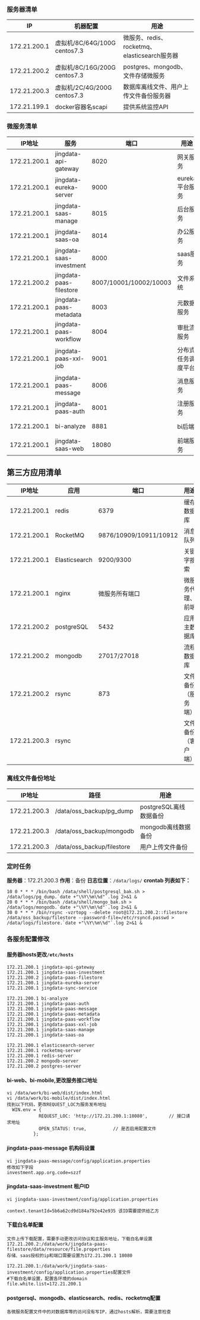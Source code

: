 ### 服务器清单

| IP           | 机器配置                     | 用途                                         |
| ------------ | ---------------------------- | -------------------------------------------- |
| 172.21.200.1 | 虚拟机/8C/64G/100G centos7.3 | 微服务、redis、rocketmq、elasticsearch服务器 |
| 172.21.200.2 | 虚拟机/8C/16G/200G centos7.3 | postgres、mongodb、文件存储微服务            |
| 172.21.200.3 | 虚拟机/2C/4G/200G centos7.3  | 数据库离线文件、用户上传文件备份服务器       |
| 172.21.199.1 | docker容器名scapi            | 提供系统监控API                              |

### 微服务清单

| IP地址       | 服务                     | 端口                   | 用途               | 部署路径                          |
| ------------ | ------------------------ | ---------------------- | ------------------ | --------------------------------- |
| 172.21.200.1 | jingdata-api-gateway     | 8020                   | 网关服务           | /data/work/jingdata-api-gateway   |
| 172.21.200.1 | jingdata-eureka-server   | 9000                   | eureka平台服务     | /data/work/jingdata-eureka-server |
| 172.21.200.1 | jingdata-saas-manage     | 8015                   | 后台服务           | /data/work/jingdata-saas-manage   |
| 172.21.200.1 | jingdata-saas-oa         | 8014                   | 办公服务           | /data/work/jingdata-saas-oa                       |
| 172.21.200.1 | jingdata-saas-investment | 8000                   | saas服务           | /data/work/jingdata-saas-investment                       |
| 172.21.200.2 | jingdata-paas-filestore  | 8007/10001/10002/10003 | 文件系统           | /data/work/jingdata-paas-filestore                       |
| 172.21.200.1 | jingdata-paas-metadata   | 8003                   | 元数据服务         | /data/work/jingdata-paas-metadata                       |
| 172.21.200.1 | jingdata-paas-workflow   | 8004                   | 审批流服务         | /data/work/jingdata-paas-workflow                       |
| 172.21.200.1 | jingdata-paas-xxl-job    | 9001                   | 分布式任务调度平台 | /data/work/jingdata-paas-xxl-job                       |
| 172.21.200.1 | jingdata-paas-message    | 8006                   | 消息服务           | /data/work/jingdata-paas-message                       |
| 172.21.200.1 | jingdata-paas-auth       | 8001                   | 注册服务           | /data/work/jingdata-paas-auth                       |
| 172.21.200.1 | bi-analyze               | 8881                   | bi后端             | /data/work/bi-analyze                       |
| 172.21.200.1 | jingdata-saas-web        | 18080                  | 前端服务           | /data/work/jingdata-saas-web                       |

## 第三方应用清单

| IP地址       | 应用          | 端口                   | 用途               | 部署路径              |
| ------------ | ------------- | ---------------------- | ------------------ | --------------------- |
| 172.21.200.1 | redis         | 6379                   | 缓存数据库         | /data/webserver/redis |
| 172.21.200.1 | RocketMQ      | 9876/10909/10911/10912 | 消息队列           | /data/webserver/rocketmq              |
| 172.21.200.1 | Elasticsearch | 9200/9300              | 关键字搜索         | /data/webserver/elasticsearch        |
| 172.21.200.1 | nginx         | 微服务所有端口         | 微服务代理、前端   | /data/webserver/nginx                 |
| 172.21.200.2 | postgreSQL    | 5432                   | 应用主数据库       | /data/webserver/postgresql            |
| 172.21.200.2 | mongodb       | 27017/27018            | 流程数据库         | /data/webserver/mongodb               |
| 172.21.200.2 | rsync         | 873                    | 文件备份（服务端） | /bin/rsync |
| 172.21.200.3 | rsync         |                        | 文件备份（客户端） | /bin/rsync |

### 离线文件备份地址

| IP地址       | 路径                       | 用途                   |
| ------------ | -------------------------- | ---------------------- |
| 172.21.200.3 | /data/oss_backup/pg_dump   | postgreSQL离线数据备份 |
| 172.21.200.3 | /data/oss_backup/mongodb   | mongodb离线数据备份    |
| 172.21.200.3 | /data/oss_backup/filestore | 用户上传文件备份       |

### 定时任务

**服务器**：172.21.200.3
**作用**：备份
**日志位置**：`/data/logs/`
**crontab 列表如下：**

```
10 0 * * * /bin/bash /data/shell/postgresql_bak.sh > /data/logs/pg_dump.`date +"\%Y\%m\%d"`.log 2>&1 &
20 0 * * * /bin/bash /data/shell/mongo_bak.sh > /data/logs/mongodb.`date +"\%Y\%m\%d"`.log 2>&1 &
30 0 * * * /bin/rsync -vzrtopg --delete root@172.21.200.2::filestore /data/oss_backup/filestore --password-file=/etc/rsyncd.passwd > /data/logs/filestore.`date +"\%Y\%m\%d"`.log 2>&1 &
```

### 各服务配置修改

#### 服务器hosts更改`/etc/hosts`

```
172.21.200.1 jingdata-api-gateway
172.21.200.1 jingdata-saas-investment
172.21.200.2 jingdata-paas-filestore
172.21.200.1 jingdata-eureka-server
172.21.200.1 jingdata-sync-service

172.21.200.1 bi-analyze
172.21.200.1 jingdata-paas-auth
172.21.200.1 jingdata-paas-message
172.21.200.1 jingdata-paas-metadata
172.21.200.1 jingdata-paas-workflow
172.21.200.1 jingdata-paas-xxl-job
172.21.200.1 jingdata-saas-manage
172.21.200.1 jingdata-saas-oa

172.21.200.1 elasticsearch-server
172.21.200.1 rocketmq-server
172.21.200.1 redis-server
172.21.200.2 mongodb-server
172.21.200.2 postgres-server
```

#### bi-web、bi-mobile,更改服务接口地址

```
vi /data/work/bi-web/dist/index.html
vi /data/work/bi-mobile/dist/index.html
找到以下代码，更改REQUEST_LOC为服务发布地址
  WIN.env = {
            REQUEST_LOC: 'http://172.21.200.1:18080',        // 接口请求地址
            OPEN_STATUS: true,          // 是否启用配置文件
          };
```

#### jingdata-paas-message 机构码设置

```
vi jingdata-paas-message/config/application.properties
修改如下字段
investment.app.org.code=szzf
```

#### jingdata-saas-investment 租户ID

```
vi jingdata-saas-investment/config/application.properties

context.tenantId=5b6a62cd9d184a792e42e935 该ID需要提供给乙方
```

#### 下载白名单配置

```
文件上传下载配置，需要手动更改访问协议和主服务地址，下载白名单设置
172.21.200.2:/data/work/jingdata-paas-filestore/data/resource/file.properties 
存储、saas授权的ip和端口需要设置为172.21.200.1 18080

172.21.200.1:/data/work/jingdata-saas-investment/config/application.properties配置文件
#下载白名单设置，配置各环境的domain
file.white.list=172.21.200.1
```

#### postgersql、mongodb、elasticsearch、redis、rocketmq配置

```
各微服务配置文件中的对数据库等的访问没有写IP，通过hosts解析，需要注意检查
```

